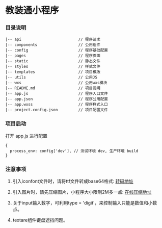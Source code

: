 # 教装通小程序

### 目录说明
```
|-- api                         // 程序请求
|-- components                  // 公用组件
|-- config                      // 程序基础配置
|-- pages                       // 程序页面
|-- static                      // 静态文件   
|-- styles                      // 样式文件
|-- templates                   // 项目模版
|-- utils                       // 公用JS
|-- wxs                         // 公用wxs模块
|-- README.md                   // 项目说明
|-- app.js                      // 程序入口文件
|-- app.json                    // 程序公用配置
|-- app.wxss                    // 程序样式入口
|-- project.config.json         // 项目配置文件

```

### 项目启动

打开 app.js 进行配置

```
{
  process_env: config['dev'], // 测试环境 dev, 生产环境 build
}

```

### 注意事项
1. 引入iconfont文件时，请将ttf文件转成base64格式: [转码地址](https://transfonter.org/)

2. 引入图片时，请先压缩图片，小程序大小限制2M多一点: [在线压缩地址](http://www.yasuotu.com/)

3. 关于input输入数字，可利用type = 'digit'，来控制输入只能是数值和小数点。

4. textare组件键盘遮挡问题。